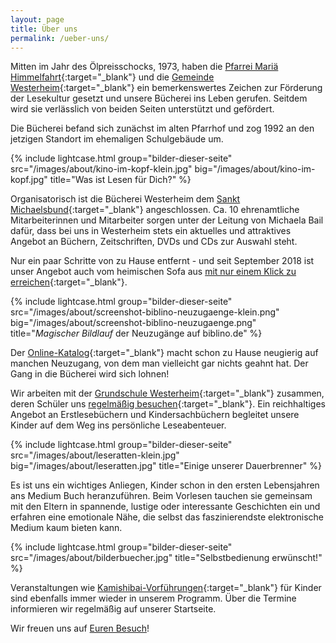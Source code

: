 ```yaml
---
layout: page
title: Über uns
permalink: /ueber-uns/
---
```


Mitten im Jahr des Ölpreisschocks, 1973, haben die [Pfarrei Mariä Himmelfahrt](https://bistum-augsburg.de/Pfarreien/Mariae-Himmelfahrt_Westerheim){:target="_blank"} und die [Gemeinde Westerheim](http://www.gemeinde-westerheim.de/){:target="_blank"} ein bemerkenswertes Zeichen zur Förderung der Lesekultur gesetzt und unsere Bücherei ins Leben gerufen. Seitdem wird sie verlässlich von beiden Seiten unterstützt und gefördert.

Die Bücherei befand sich zunächst im alten Pfarrhof und zog 1992 an den jetzigen Standort im ehemaligen Schulgebäude um.

{% include lightcase.html group="bilder-dieser-seite"
      src="/images/about/kino-im-kopf-klein.jpg" 
      big="/images/about/kino-im-kopf.jpg" 
      title="Was ist Lesen für Dich?" %}

Organisatorisch ist die Bücherei Westerheim dem [Sankt Michaelsbund](https://www.st-michaelsbund.de/buechereiarbeit.html){:target="_blank"} angeschlossen. Ca. 10 ehrenamtliche Mitarbeiterinnen und Mitarbeiter sorgen unter der Leitung von Michaela Bail dafür, dass bei uns in Westerheim stets ein aktuelles und attraktives Angebot an Büchern, Zeitschriften, DVDs und CDs zur Auswahl steht. 

Nur ein paar Schritte von zu Hause entfernt - und seit September 2018 ist unser Angebot auch vom heimischen Sofa aus [mit nur einem Klick zu erreichen](https://www.biblino.de/westerheim){:target="_blank"}.

{% include lightcase.html group="bilder-dieser-seite"
      src="/images/about/screenshot-biblino-neuzugaenge-klein.png" 
      big="/images/about/screenshot-biblino-neuzugaenge.png" 
      title="<i>Magischer Bildlauf</i> der Neuzugänge auf biblino.de" %}

Der [Online-Katalog](https://www.biblino.de/westerheim){:target="_blank"} macht schon zu Hause neugierig auf manchen Neuzugang, von dem man vielleicht gar nichts geahnt hat. Der Gang in die Bücherei wird sich lohnen!

Wir arbeiten mit der [Grundschule Westerheim](http://cms.schule-westerheim.de/){:target="_blank"} zusammen, deren Schüler uns [regelmäßig besuchen](http://cms.schule-westerheim.de/?p=1530){:target="_blank"}. Ein reichhaltiges Angebot an Erstlesebüchern und Kindersachbüchern begleitet unsere Kinder auf dem Weg ins persönliche Leseabenteuer.

{% include lightcase.html group="bilder-dieser-seite"
      src="/images/about/leseratten-klein.jpg" 
      big="/images/about/leseratten.jpg" 
      title="Einige unserer Dauerbrenner" %}


Es ist uns ein wichtiges Anliegen, Kinder schon in den ersten Lebensjahren ans Medium Buch heranzuführen. Beim Vorlesen tauchen sie gemeinsam mit den Eltern in spannende, lustige oder interessante Geschichten ein und erfahren eine emotionale Nähe, die selbst das faszinierendste elektronische Medium kaum bieten kann.

{% include lightcase.html group="bilder-dieser-seite"
      src="/images/about/bilderbuecher.jpg" 
      title="Selbstbedienung erwünscht!" %}

Veranstaltungen wie [Kamishibai-Vorführungen](http://cms.schule-westerheim.de/?p=2191){:target="_blank"} für Kinder sind ebenfalls immer wieder in unserem Programm. Über die Termine informieren wir regelmäßig auf unserer Startseite.

Wir freuen uns auf [Euren Besuch](/der-weg-zu-uns/)!